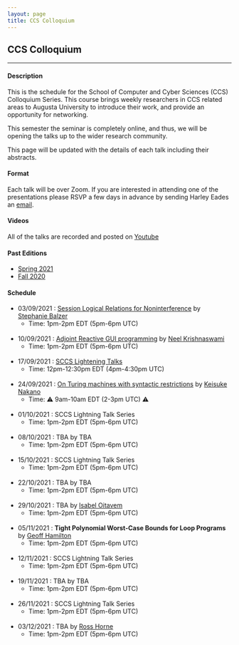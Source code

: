 ```yaml
---
layout: page
title: CCS Colloquium
---
```


CCS Colloquium
--------------
-------------------

#### Description

This is the schedule for the School of Computer and Cyber Sciences
(CCS) Colloquium Series.  This course brings weekly researchers in CCS
related areas to Augusta University to introduce their work, and
provide an opportunity for networking.

This semester the seminar is completely online, and thus, we will be
opening the talks up to the wider research community.

This page will be updated with the details of each talk including
their abstracts.

#### Format

Each talk will be over Zoom.  If you are interested in attending one
of the presentations please RSVP a few days in advance by sending
Harley Eades an <a href="mailto:harley.eades@gmail.com">email</a>.

#### Videos

All of the talks are recorded and posted on [Youtube](https://www.youtube.com/channel/UCk3G8P4NMeIdj1roMoCEi0Q/videos)

#### Past Editions

- [Spring 2021](/past-colloquium/colloquium-Spring-2021.html) 
- [Fall 2020](/past-colloquium/colloquium-Fall-2020.html) 

#### Schedule
  
- 03/09/2021 : [Session Logical Relations for Noninterference](colloquium_talks/Balzer.html)
by [Stephanie Balzer](https://www.cs.cmu.edu/~balzers/)
  - Time: 1pm-2pm EDT (5pm-6pm UTC)
<br><br>
- 10/09/2021 : [Adjoint Reactive GUI programming](colloquium_talks/Krishnaswami.html)
by [Neel Krishnaswami](https://www.cl.cam.ac.uk/~nk480/)
  - Time: 1pm-2pm EDT (5pm-6pm UTC)
<br><br>
- 17/09/2021 : [SCCS Lightening Talks](colloquium_talks/Flyer_Lightning_Talks_Sep17_v1.pdf)
  - Time: 12pm-12:30pm EDT (4pm-4:30pm UTC)
<br><br>
- 24/09/2021 : [On Turing machines with syntactic restrictions](colloquium_talks/Nakano.html)
by [Keisuke Nakano](https://www.riec.tohoku.ac.jp/~ksk/)
  - Time: ⚠ 9am-10am EDT (2-3pm UTC) ⚠️
<br><br>
- 01/10/2021 : SCCS Lightning Talk Series
  - Time: 1pm-2pm EDT (5pm-6pm UTC)
<br><br>
- 08/10/2021 : TBA
by TBA
  - Time: 1pm-2pm EDT (5pm-6pm UTC)
<br><br>
- 15/10/2021 : SCCS Lightning Talk Series
  - Time: 1pm-2pm EDT (5pm-6pm UTC)
<br><br>
- 22/10/2021 : TBA
by TBA
  - Time: 1pm-2pm EDT (5pm-6pm UTC)
<br><br>
- 29/10/2021 : TBA
by [Isabel Oitavem](https://docentes.fct.unl.pt/ifr/)
  - Time: 1pm-2pm EDT (5pm-6pm UTC)
<br><br>
- 05/11/2021 : **Tight Polynomial Worst-Case Bounds for Loop Programs**
by [Geoff Hamilton](https://www.computing.dcu.ie/~hamilton/)
  - Time: 1pm-2pm EDT (5pm-6pm UTC)
<br><br>
- 12/11/2021 : SCCS Lightning Talk Series
  - Time: 1pm-2pm EDT (5pm-6pm UTC)
<br><br>
- 19/11/2021 : TBA
by TBA
  - Time: 1pm-2pm EDT (5pm-6pm UTC)
<br><br>
- 26/11/2021 : SCCS Lightning Talk Series
  - Time: 1pm-2pm EDT (5pm-6pm UTC)
<br><br>
- 03/12/2021 : TBA
by [Ross Horne](https://satoss.uni.lu/members/ross/)
  - Time: 1pm-2pm EDT (5pm-6pm UTC)
